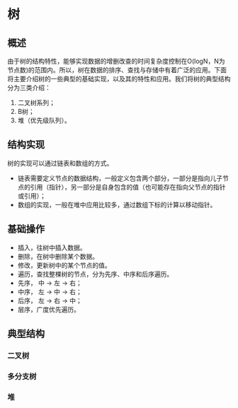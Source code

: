 # 树
## 概述
 由于树的结构特性，能够实现数据的增删改查的时间复杂度控制在O(logN，N为节点数)的范围内。所以，树在数据的排序、查找与存储中有着广泛的应用。下面将主要介绍树的一些典型的基础实现，以及其的特性和应用。我们将树的典型结构分为三类介绍：
 
 1. 二叉树系列；
 2. B树；
 3. 堆（优先级队列）。
 
## 结构实现
树的实现可以通过链表和数组的方式。
- 链表需要定义节点的数据结构，一般定义包含两个部分，一部分是指向儿子节点的引用（指针），另一部分是自身包含的值（也可能存在指向父节点的指针或引用）；
- 数组的实现，一般在堆中应用比较多，通过数组下标的计算以移动指针。
 
 
## 基础操作
 - 插入，往树中插入数据。
 - 删除，在树中删除某个数据。
 - 修改，更新树中的某个节点的值。
 - 遍历，查找整棵树的节点，分为先序、中序和后序遍历。
  - 先序， 中 -> 左 -> 右；
  - 中序， 左 -> 中 -> 右；
  - 后序， 左 -> 右 -> 中；
  - 层序，广度优先遍历。
 
## 典型结构
### 二叉树
### 多分支树
### 堆